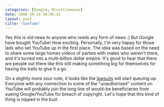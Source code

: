 ```yaml
---
categories: [Google, Miscellaneous]
date: 2006-10-14 10:56:15
layout: post
title: "GooTube"
---
```

Yes this is old news to anyone who reads any form of news :) But Google have bought YouTube! How exciting. Personally, I'm very happy for those lads who set YouTube up in the first place. The idea was based on the need to share some large homes videos of parties with mates who weren't there, and it's turned into a multi-billion dollar empire. It's good to hear that there are people out there like this still making something big for themselves for having the balls to give it a go.

On a slightly more sour note, it looks like the <a href="http://www.theinquirer.net/default.aspx?article=35026" target="_blank">lawsuits</a> will start queuing up. Everyone with any connection to some of the "unauthorised" content on YouTube will probably join the long line of would-be beneficiaries from sueing Google/YouTube for breach of copyright. Let's hope that this kind of thing is nipped in the bud.
